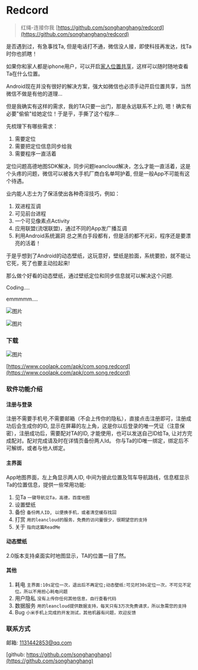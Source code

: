 # Redcord
>红绳-连接你我
[https://github.com/songhanghang/redcord](https://github.com/songhanghang/redcord)

是否遇到过，有急事找Ta, 但是电话打不通，微信没人接，即使科技再发达，找Ta时你也抓瞎！

如果你和家人都是iphone用户，可以开启[家人位置共享](https://support.apple.com/zh-cn/HT201087)，这样可以随时随地查看Ta在什么位置。

Android现在并没有很好的解决方案，强大如微信也必须手动开启位置共享，当然微信不做是有他的道理...

但是我确实有这样的需求，我的TA只要一出门，那是永远联系不上的, 嗯！确实有必要"偷偷"给她定位！于是乎，手撕了这个程序...

先梳理下有哪些需求：
1. 需要定位
2. 需要把定位信息同步给我
3. 需要程序一直活着

定位问题高德地图SDK解决，同步问题leancloud解决，怎么才能一直活着，这是个头疼的问题，微信可以被各大手机厂商白名单呵护着, 但是一般App不可能有这个待遇。

业内能人志士为了保活使出各种奇淫技巧，例如：
1. 双进程互调
2. 可见前台进程
3. 一个可见像素点Activity
4. 应用联盟(流氓联盟)，通过不同的App发广播互调
5. 利用Android系统漏洞
总之黑白手段都有，但是活的都不光彩，程序还是要漂亮的活着！

于是乎想到了Android的动态壁纸，这玩意好，壁纸是脸面，系统要脸，就不能让它死，死了也要主动拉起来!

那么做个好看的动态壁纸，通过壁纸定位和同步信息就可以解决这个问题.

Coding....

emmmmm....

![图片](https://wx2.sinaimg.cn/mw690/006292TQly1gb59mnxaezg30go09enm1.gif)

![图片](https://wx3.sinaimg.cn/mw690/006292TQgy1gb0qio0w64g307t0gy1kz.gif)

### 下载
![图片](https://wx4.sinaimg.cn/mw690/006292TQly1g3ac6bxnz9j30440440b9.jpg)

[https://www.coolapk.com/apk/com.song.redcord](https://www.coolapk.com/apk/com.song.redcord)

### 软件功能介绍

#### 注册与登录
注册不需要手机号,不需要邮箱（不会上传你的隐私），直接点击注册即可，注册成功后会生成你的ID, 显示在屏幕的左上角，这是你以后登录的唯一凭证（注意保密），注册成功后，需要配对TA的ID, 才能使用，也可以发送自己ID给Ta, 让对方完成配对。配对完成请及时在详情页备份两人Id。
你与Ta的ID唯一绑定，绑定后不可解绑，或者与他人绑定。

#### 主界面

App地图界面，左上角显示两人ID, 中间为彼此位置及驾车导航路线，信息框显示Ta的位置信息，提供一些常用功能:
1. 见Ta       `一键导航见Ta，高德，百度地图`
2. 设置壁纸
3. 备份       `备份两人ID, 以便换手机，或者清空缓存找回`
4. 打赏       `用的leancloud的服务，免费的访问量很少，很期望您的支持`
5. 关于       `指向这篇ReadMe`

#### 动态壁纸

2.0版本支持桌面实时地图显示，TA的位置一目了然。


#### 其他
1. 耗电   ` 主界面:10s定位一次，退出后不再定位;动态壁纸:可见时30s定位一次，不可见不定位。所以不用担心耗电问题
`
2. 用户隐私 `没有上传你任何其他信息，自行查看代码`
3. 数据服务 `用的leancloud提供数据支持，每天只有3万次免费请求，所以急需您的支持`
4. Bug `小米手机上完成的开发测试，其他机器有问题，欢迎反馈`

### 联系方式
 

 邮箱: 1131442853@qq.com

[github: https://github.com/songhanghang](https://github.com/songhanghang)

